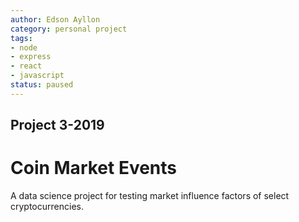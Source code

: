 ```yaml
---
author: Edson Ayllon
category: personal project
tags: 
- node
- express
- react
- javascript
status: paused
---
```


## Project 3-2019

# Coin Market Events

A data science project for testing market influence factors of select cryptocurrencies. 
